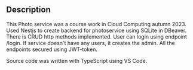 ## Description

This Photo service was a course work in Cloud Computing autumn 2023. Used Nestjs to create backend for photoservice using SQLite in DBeaver. There is CRUD http methods implemented. 
User can login using endpoint /login. If service doesn't have any users, it creates the admin. All the endpoints secured using JWT-token.

Source code was written with TypeScript using VS Code.
